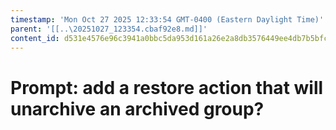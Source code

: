 ```yaml
---
timestamp: 'Mon Oct 27 2025 12:33:54 GMT-0400 (Eastern Daylight Time)'
parent: '[[..\20251027_123354.cbaf92e8.md]]'
content_id: d531e4576e96c3941a0bbc5da953d161a26e2a8db3576449ee4db7b5bfc5ab60
---
```


# Prompt: add a restore action that will unarchive an archived group?
